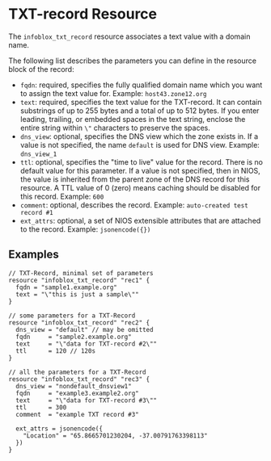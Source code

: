 # TXT-record Resource

The `infoblox_txt_record` resource associates a text value with a domain name.

The following list describes the parameters you can define in the resource block of the record:

- `fqdn`: required, specifies the fully qualified domain name which you want to assign the text value for. Example: `host43.zone12.org`
- `text`: required, specifies the text value for the TXT-record. It can contain substrings of up to 255 bytes and a total of up to 512 bytes. If you enter leading, trailing, or embedded spaces in the text string, enclose the entire string within `\"` characters to preserve the spaces.
- `dns_view`: optional, specifies the DNS view which the zone exists in. If a value is not specified, the name `default` is used for DNS view. Example: `dns_view_1`
- `ttl`: optional, specifies the "time to live" value for the record. There is no default value for this parameter. If a value is not specified, then in NIOS, the value is inherited from the parent zone of the DNS record for this resource. A TTL value of 0 (zero) means caching should be disabled for this record. Example: `600`
- `comment`: optional, describes the record. Example: `auto-created test record #1`
- `ext_attrs`: optional, a set of NIOS extensible attributes that are attached to the record. Example: `jsonencode({})`

## Examples

```hcl
// TXT-Record, minimal set of parameters
resource "infoblox_txt_record" "rec1" {
  fqdn = "sample1.example.org"
  text = "\"this is just a sample\""
}

// some parameters for a TXT-Record
resource "infoblox_txt_record" "rec2" {
  dns_view = "default" // may be omitted
  fqdn     = "sample2.example.org"
  text     = "\"data for TXT-record #2\""
  ttl      = 120 // 120s
}

// all the parameters for a TXT-Record
resource "infoblox_txt_record" "rec3" {
  dns_view = "nondefault_dnsview1"
  fqdn     = "example3.example2.org"
  text     = "\"data for TXT-record #3\""
  ttl      = 300
  comment  = "example TXT record #3"

  ext_attrs = jsonencode({
    "Location" = "65.8665701230204, -37.00791763398113"
  })
}
```
